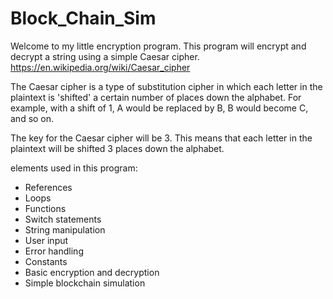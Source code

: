 # Block_Chain_Sim
 
Welcome to my little encryption program. This program will encrypt and decrypt a string using a simple Caesar cipher.
https://en.wikipedia.org/wiki/Caesar_cipher

The Caesar cipher is a type of substitution cipher in which each letter in the plaintext is 
'shifted' a certain number of places down the alphabet. For example, with a shift of 1,
A would be replaced by B, B would become C, and so on.

The key for the Caesar cipher will be 3. This means that each letter in the plaintext will be shifted 3 places down the alphabet.

elements used in this program:
- References
- Loops
- Functions
- Switch statements
- String manipulation
- User input
- Error handling
- Constants
- Basic encryption and decryption
- Simple blockchain simulation